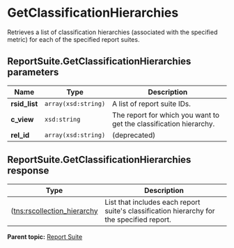 # GetClassificationHierarchies

Retrieves a list of classification hierarchies \(associated with the specified metric\) for each of the specified report suites.

## ReportSuite.GetClassificationHierarchies parameters

|Name|Type|Description|
|----|----|-----------|
|**rsid\_list** |`array(xsd:string)` |A list of report suite IDs.|
|**c\_view** |`xsd:string` |The report for which you want to get the classification hierarchy.|
|**rel\_id** |`array(xsd:string)` |\(deprecated\)|

## ReportSuite.GetClassificationHierarchies response

|Type|Description|
|----|-----------|
|([tns:rscollection\_hierarchy](https://developer.omniture.com/documentation/administration/datatypes/datastructures#38) |List that includes each report suite's classification hierarchy for the specified report.|

**Parent topic:** [Report Suite](../../methods/report_suite/c_api_admin_methods_repsuite.md)

